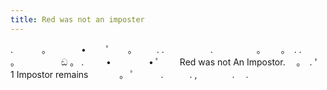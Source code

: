 ```yaml
---
title: Red was not an imposter
---
```


. 　　　。　　　　•　 　ﾟ　　。 　　.
.　　　 　　.　　　　　。　　 。　.
.　　 。　　　　　 ඞ 。 . 　　 • 　　　　•
ﾟ　　 Red was not An Impostor.　 。　.
'　　　 1 Impostor remains 　 　　。
ﾟ　　　.　　　. ,　　　　.　 .